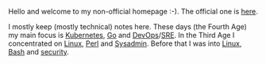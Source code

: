 Hello and welcome to my non-official homepage :-). The official one is [here](https://jreisinger.github.io/).

I mostly keep (mostly technical) notes here. These days (the Fourth Age) my main focus is [Kubernetes](https://kubernetes.io/), [Go](https://golang.org/) and [DevOps](https://reisinge.net/notes/mngt/devops)/[SRE](https://reisinge.net/notes/mngt/sre#sre-approach). In the Third Age I concentrated on [Linux](https://en.wikipedia.org/wiki/Linux), [Perl](https://www.perl.org/) and [Sysadmin](https://reisinge.net/notes/mngt/sre#sysadmin-approach). Before that I was into [Linux](https://reisinge.net/notes/linux/), [Bash](https://reisinge.net/notes/shell/) and [security](https://reisinge.net/notes/sec/).

